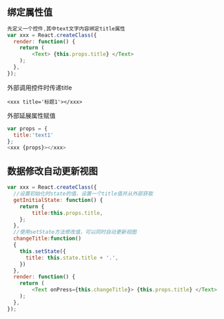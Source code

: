 ## 绑定属性值

````JavaScript
先定义一个控件,其中text文字内容绑定title属性
var xxx = React.createClass({
  render: function() {
    return (
        <Text> {this.props.title} </Text>
    );
  },
});
````

外部调用控件时传递title

````
<xxx title='标题1'></xxx>
````

外部延展属性赋值

````JavaScript
var props = {
  title:'text1'
};
<xxx {props}></xxx>
````

## 数据修改自动更新视图

````JavaScript
var xxx = React.createClass({
  //设置初始化时state的值，设置一个title值并从外部获取
  getInitialState: function() {
    return {
        title:this.props.title,
    };
  },
  //使用setState方法修改值，可以同时自动更新视图
  changeTitle:function()
  {
    this.setState({
      title: this.state.title + '.',
    })
  },
  render: function() {
    return (
        <Text onPress={this.changeTitle}> {this.props.title} </Text>
    );
  },
});

````





